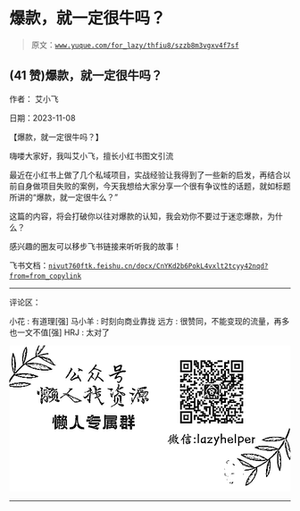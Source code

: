 # 爆款，就一定很牛吗？

> 原文：[`www.yuque.com/for_lazy/thfiu8/szzb8m3vgxv4f7sf`](https://www.yuque.com/for_lazy/thfiu8/szzb8m3vgxv4f7sf)

## (41 赞)爆款，就一定很牛吗？

作者： 艾小飞

日期：2023-11-08

【爆款，就一定很牛吗？】

嗨喽大家好，我叫艾小飞，擅长小红书图文引流

最近在小红书上做了几个私域项目，实战经验让我得到了一些新的启发，再结合以前自身做项目失败的案例，今天我想给大家分享一个很有争议性的话题，就如标题所讲的“爆款，就一定很牛么？”

这篇的内容，将会打破你以往对爆款的认知，我会劝你不要过于迷恋爆款，为什么？

感兴趣的圈友可以移步飞书链接来听听我的故事！

飞书文档：[`nivut760ftk.feishu.cn/docx/CnYKd2b6PokL4vxlt2tcyy42nqd?from=from_copylink`](https://nivut760ftk.feishu.cn/docx/CnYKd2b6PokL4vxlt2tcyy42nqd?from=from_copylink)

* * *

评论区：

小花 : 有道理[强]
马小羊 : 时刻向商业靠拢
远方 : 很赞同，不能变现的流量，再多也一文不值[强]
HRJ : 太对了

![](img/1c37d505930596d12a88ab23e11aa07a.png)

* * *